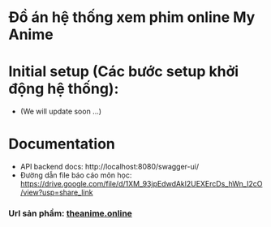 # Đồ án hệ thống xem phim online My Anime
<!-- # Các thành viên tham gia
- Quách Diệu Khánh - 19110226
- Phạm Ngọc Đức – 19110157
- Nguyễn Thành Trung – 19110304
- Huỳnh Tấn Việt – 19110 -->
# Initial setup (Các bước setup khởi động hệ thống): 
- (We will update soon ...)
# Documentation
- API backend docs: http://localhost:8080/swagger-ui/
- Đường dẫn file báo cáo môn học: https://drive.google.com/file/d/1XM_93jpEdwdAkl2UEXErcDs_hWn_I2cO/view?usp=share_link
### Url sản phẩm: [theanime.online](https://www.theanime.online/)
